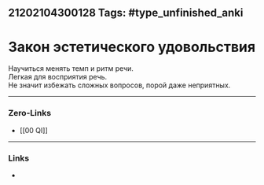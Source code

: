 21202104300128
Tags: #type_unfinished_anki 
---
# Закон эстетического удовольствия

Научиться менять темп и ритм речи.<br>Легкая для восприятия речь.<br>Не значит избежать сложных вопросов, порой даже неприятных.<br>

---
### Zero-Links
- [[00 QI]]
---
### Links
-